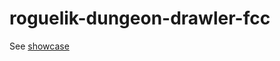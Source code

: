 # roguelik-dungeon-drawler-fcc
See <a href="https://codepen.io/roicos/full/ZeNbNJ/" target="_blank">showcase</a>